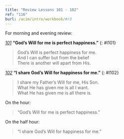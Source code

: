 ```yaml
---
title: "Review Lessons 101 - 102"
ref: "116"
burl: /acim/intro/workbook/#r3
---
```


For morning and evening review:

[*101*](/workbook/l101/?r=1) **“God’s Will for me is perfect happiness.”**
{: #l101}

> God’s Will is perfect happiness for me.<br/>
> And I can suffer but from the belief<br/>
> There is another will apart from His.

[*102*](/workbook/l102/?r=1) **“I share God’s Will for happiness for me.”**
{: #l102}

> I share my Father’s Will for me, His Son.<br/>
> What He has given me is all I want.<br/>
> What He has given me is all there is.

On the hour:

> “God’s Will for me is perfect happiness.”

On the half hour:

> “I share God’s Will for happiness for me.”

